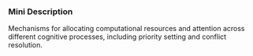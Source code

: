 ### Mini Description

Mechanisms for allocating computational resources and attention across different cognitive processes, including priority setting and conflict resolution.
